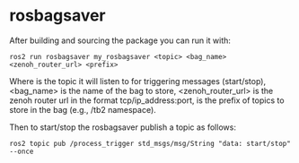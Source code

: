 # rosbagsaver

After building and sourcing the package you can run it with:

```
ros2 run rosbagsaver my_rosbagsaver <topic> <bag_name> <zenoh_router_url> <prefix>

```
Where <topic> is the topic it will listen to for triggering messages (start/stop), <bag_name> is the name of the bag to store, <zenoh_router_url> is the zenoh router url in the format tcp/ip_address:port,  <prefix> is the prefix of topics to store in the bag (e.g., /tb2 namespace).

Then to start/stop the rosbagsaver publish a topic as follows:

```
ros2 topic pub /process_trigger std_msgs/msg/String "data: start/stop" --once
```
